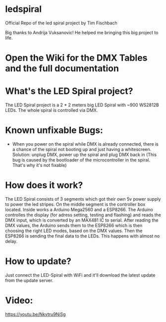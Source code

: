# ledspiral

Official Repo of the led spiral project by Tim Fischbach

Big thanks to Andrija Vuksanovic! He helped me bringing this big project to life.

# Open the Wiki for the DMX Tables and the full documentation

# What's the LED Spiral project?
The LED Spiral project is a 2 * 2 meters big LED Spiral with ~900 WS2812B LEDs. The whole spiral is controlled via DMX.

# Known unfixable Bugs:
- When you power on the spiral while DMX is already connected, there is a chance of the spiral not booting up and just having a whitescreen.
  Solution: unplug DMX, power up the spiral and plug DMX back in
(This bug is caused by the bootloader of the microcontroller in the spiral. That's why it's not fixable)
  
# How does it work?
The LED Spiral consists of 3 segments which got their own 5v power supply to power the led stripes. On the middle segment is the controller box located. Inside works a Arduino Mega2560 and a ESP8266. The Arduino controlles the display (for adress setting, testing and flashing) and reads the DMX input, which is converted by an MAX481 IC to serial. After reading the DMX values, the Arduino sends them to the ESP8266 which is then choosing the right LED modes, based on the DMX values. Then the ESP8266 is sending the final data to the LEDs. This happens with almost no delay.

# How to update?
Just connect the LED-Spiral with WiFi and it'll download the latest update from the update server.

# Video:
https://youtu.be/Nkvtru9NiSg
